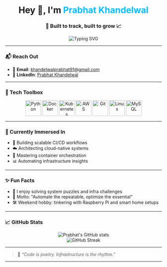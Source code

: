 <h1 align="center">Hey 👋, I'm <span style="color:#00bfff;">Prabhat Khandelwal</span></h1>
<h3 align="center">🚀 Built to track, built to grow 📈</h3>

<p align="center">
  <img src="https://readme-typing-svg.demolab.com?font=Fira+Code&size=22&pause=1000&color=00BFFF&center=true&vCenter=true&width=500&lines=Cloud+Native+Practitioner;Infra+Automation+Enthusiast;Systems+Thinker+%7C+Toolsmith;Exploring+DevOps+Horizons" alt="Typing SVG" />
</p>

---

### 📬 Reach Out
- 💌 **Email**: [khandelwalprabhat91@gmail.com](mailto:khandelwalprabhat91@gmail.com)
- 🔗 **LinkedIn**: [Prabhat Khandelwal](https://linkedin.com/in/prabhat%20khandelwal)

---

### 🧰 Tech Toolbox

<p align="center">
  <img src="https://cdn.jsdelivr.net/gh/devicons/devicon/icons/python/python-original.svg" alt="Python" width="50" height="50"/>
  <img src="https://cdn.jsdelivr.net/gh/devicons/devicon/icons/docker/docker-original-wordmark.svg" alt="Docker" width="50" height="50"/>
  <img src="https://cdn.jsdelivr.net/gh/devicons/devicon/icons/kubernetes/kubernetes-plain.svg" alt="Kubernetes" width="50" height="50"/>
  <img src="https://cdn.jsdelivr.net/gh/devicons/devicon/icons/amazonwebservices/amazonwebservices-original-wordmark.svg" alt="AWS" width="50" height="50"/>
  <img src="https://cdn.jsdelivr.net/gh/devicons/devicon/icons/git/git-original.svg" alt="Git" width="50" height="50"/>
  <img src="https://cdn.jsdelivr.net/gh/devicons/devicon/icons/linux/linux-original.svg" alt="Linux" width="50" height="50"/>
  <img src="https://cdn.jsdelivr.net/gh/devicons/devicon/icons/mysql/mysql-original-wordmark.svg" alt="MySQL" width="50" height="50"/>
</p>

---

### 🌱 Currently Immersed In
- 🔧 Building scalable CI/CD workflows
- ☁️ Architecting cloud-native systems
- 🧠 Mastering container orchestration
- 📊 Automating infrastructure insights

---

### ✨ Fun Facts
- 🧩 I enjoy solving system puzzles and infra challenges
- 🎯 Motto: "Automate the repeatable, optimize the essential"
- 🛠️ Weekend hobby: tinkering with Raspberry Pi and smart home setups

---

### 📈 GitHub Stats

<p align="center">
  <img src="https://github-readme-stats.vercel.app/api?username=prabhatkhandelwal&show_icons=true&theme=radical" alt="Prabhat's GitHub stats" />
  <br>
  <img src="https://github-readme-streak-stats.herokuapp.com/?user=prabhatkhandelwal&theme=radical" alt="GitHub Streak" />
</p>

---

> 💬 *“Code is poetry. Infrastructure is the rhythm.”*

---
